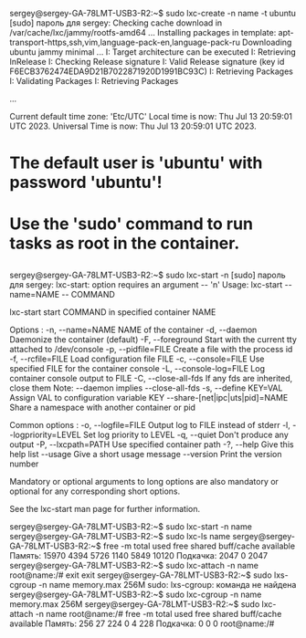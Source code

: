 sergey@sergey-GA-78LMT-USB3-R2:~$ sudo lxc-create -n name -t ubuntu
[sudo] пароль для sergey: 
Checking cache download in /var/cache/lxc/jammy/rootfs-amd64 ... 
Installing packages in template: apt-transport-https,ssh,vim,language-pack-en,language-pack-ru
Downloading ubuntu jammy minimal ...
I: Target architecture can be executed
I: Retrieving InRelease 
I: Checking Release signature
I: Valid Release signature (key id F6ECB3762474EDA9D21B7022871920D1991BC93C)
I: Retrieving Packages 
I: Validating Packages 
I: Retrieving Packages 

...

Current default time zone: 'Etc/UTC'
Local time is now:      Thu Jul 13 20:59:01 UTC 2023.
Universal Time is now:  Thu Jul 13 20:59:01 UTC 2023.


##
# The default user is 'ubuntu' with password 'ubuntu'!
# Use the 'sudo' command to run tasks as root in the container.
##

sergey@sergey-GA-78LMT-USB3-R2:~$ sudo lxc-start -n
[sudo] пароль для sergey: 
lxc-start: option requires an argument -- 'n'
Usage: lxc-start --name=NAME -- COMMAND

lxc-start start COMMAND in specified container NAME

Options :
  -n, --name=NAME        NAME of the container
  -d, --daemon           Daemonize the container (default)
  -F, --foreground       Start with the current tty attached to /dev/console
  -p, --pidfile=FILE     Create a file with the process id
  -f, --rcfile=FILE      Load configuration file FILE
  -c, --console=FILE     Use specified FILE for the container console
  -L, --console-log=FILE Log container console output to FILE
  -C, --close-all-fds    If any fds are inherited, close them
                         Note: --daemon implies --close-all-fds
  -s, --define KEY=VAL   Assign VAL to configuration variable KEY
      --share-[net|ipc|uts|pid]=NAME Share a namespace with another container or pid

Common options :
  -o, --logfile=FILE               Output log to FILE instead of stderr
  -l, --logpriority=LEVEL          Set log priority to LEVEL
  -q, --quiet                      Don't produce any output
  -P, --lxcpath=PATH               Use specified container path
  -?, --help                       Give this help list
      --usage                      Give a short usage message
      --version                    Print the version number

Mandatory or optional arguments to long options are also mandatory or optional
for any corresponding short options.

See the lxc-start man page for further information.

sergey@sergey-GA-78LMT-USB3-R2:~$ sudo lxc-start -n name
sergey@sergey-GA-78LMT-USB3-R2:~$ sudo lxc-ls
name 
sergey@sergey-GA-78LMT-USB3-R2:~$ free -m
               total        used        free      shared  buff/cache   available
Память:      15970        4394        5726        1140        5849       10120
Подкачка:       2047           0        2047
sergey@sergey-GA-78LMT-USB3-R2:~$ sudo lxc-attach -n name
root@name:/# exit
exit
sergey@sergey-GA-78LMT-USB3-R2:~$ sudo lxs-cgroup -n name memory.max 256M
sudo: lxs-cgroup: команда не найдена
sergey@sergey-GA-78LMT-USB3-R2:~$ sudo lxc-cgroup -n name memory.max 256M
sergey@sergey-GA-78LMT-USB3-R2:~$ sudo lxc-attach -n name
root@name:/# free -m
               total        used        free      shared  buff/cache   available
Память:        256          27         224           0           4         228
Подкачка:          0           0           0
root@name:/# 
